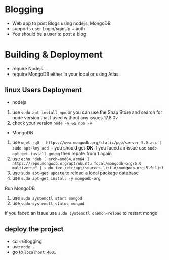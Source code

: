 # Blogging
- Web app to post Blogs using nodejs, MongoDB
- supports user Login/sginUp + auth
- You should be a user to post a blog

# Building & Deployment
- require Nodejs
- require MongoDB either in your local or using Atlas 

## linux Users Deployment
- nodejs

1. use `sudo apt install npm` or you can use the Snap Store and search for node
  version that I used without any issues 17.8.0v 
2. check your version `node -v && npm -v`

- MongoDB

1. use `wget -qO - https://www.mongodb.org/static/pgp/server-5.0.asc | sudo apt-key add -` you should get <b>OK</b>
  if you faced an issue use `sudo apt-get install gnupg` then repate from 1 again
2. use `echo "deb [ arch=amd64,arm64 ] https://repo.mongodb.org/apt/ubuntu focal/mongodb-org/5.0 multiverse" | sudo tee /etc/apt/sources.list.d/mongodb-org-5.0.list`
3. use `sudo apt-get update` to reload a local package database
4. use `sudo apt-get install -y mongodb-org`

Run MongoDB
1. use `sudo systemctl start mongod`
2. use `sudo systemctl status mongod`

if you faced an issue use `sudo systemctl daemon-reload` to restart mongo

## deploy the project 
- cd ~/Blogging 
- use `node .`
- go to `localhost:4001`
